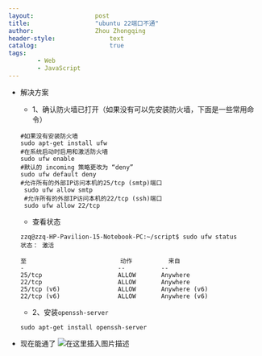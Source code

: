 ```yaml
---
layout:					post
title:					"ubuntu 22端口不通"
author:					Zhou Zhongqing
header-style:				text
catalog:					true
tags:
		- Web
		- JavaScript
---
```

- 解决方案
	- 1、确认防火墙已打开（如果没有可以先安装防火墙，下面是一些常用命令）
	
	```
	#如果没有安装防火墙
	sudo apt-get install ufw
	#在系统启动时启用和激活防火墙
	sudo ufw enable
	#默认的 incoming 策略更改为 “deny”
	sudo ufw default deny
	#允许所有的外部IP访问本机的25/tcp (smtp)端口
	 sudo ufw allow smtp
	 #允许所有的外部IP访问本机的22/tcp (ssh)端口
	 sudo ufw allow 22/tcp
	```
	- 查看状态
	
	```
	zzq@zzq-HP-Pavilion-15-Notebook-PC:~/script$ sudo ufw status
	状态： 激活
	
	至                          动作          来自
	-                          --          --
	25/tcp                     ALLOW       Anywhere                  
	22/tcp                     ALLOW       Anywhere                  
	25/tcp (v6)                ALLOW       Anywhere (v6)             
	22/tcp (v6)                ALLOW       Anywhere (v6)         
	```
	- 2、安装`openssh-server`
	
	```
	sudo apt-get install openssh-server
	```


- 现在能通了
![在这里插入图片描述](https://i-blog.csdnimg.cn/blog_migrate/088c956d02ff8379cc412abcefde46cc.png)